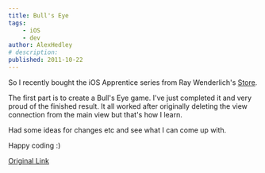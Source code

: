 ```yaml
---
title: Bull's Eye
tags:
    - iOS
    - dev
author: AlexHedley
# description: 
published: 2011-10-22
---
```


So I recently bought the iOS Apprentice series from Ray Wenderlich's [Store](http://www.raywenderlich.com/store).

The first part is to create a Bull's Eye game. I've just completed it and very proud of the finished result. It all worked after originally deleting the view connection from the main view but that's how I learn.

Had some ideas for changes etc and see what I can come up with.

Happy coding :)

[Original Link](https://alexhedley.wordpress.com/2011/10/22/bulls-eye/)
